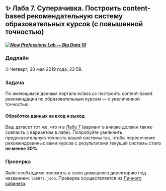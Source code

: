 ## ✨ Лаба 7. Суперачивка. Построить content-based рекомендательную систему образовательных курсов (с повышенной точностью)

##### [![New Professions Lab — Big Data 10](/extra/images/npl7.svg)](https://github.com/newprolab/content_bigdata10)

### Дедлайн

⏰ Четверг, 30 мая 2019 года, 23:59.

### Задача

По имеющимся данным портала eclass.cc построить content-based рекомендации по образовательным курсам — с увеличенной точностью.

#### Обработка данных на вход и выход

Ваш датасет тот же, что и в [Лабе 7](lab07.md) (вариант в ачивке должен также совпасть с вариантом в лабе). Попробуйте увеличить предсказательную точность вашей системы так, чтобы пересечение рекомендованных вами курсов с результатами текущей системы стало **не менее 30%.**

### Проверка

Файл необходимо положить в свою домашнюю директорию под названием: `lab07s.json`. Проверка осуществляется из [Личного кабинета](http://lk.newprolab.com/lab/laba07s).
